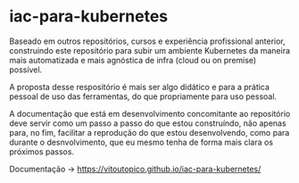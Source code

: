 # iac-para-kubernetes
Baseado em outros repositórios, cursos e experiência profissional anterior, construindo este repositório para subir um ambiente Kubernetes da maneira mais automatizada e mais agnóstica de infra (cloud ou on premise) possível.

A proposta desse respositório é mais ser algo didático e para a prática pessoal de uso das ferramentas, do que propriamente para uso pessoal.

A documentação que está em desenvolvimento concomitante ao repositório deve servir como um passo a passo do que estou construíndo, não apenas para, no fim, facilitar a reprodução do que estou desenvolvendo, como para durante o desnvolvimento, que eu mesmo tenha de forma mais clara os próximos passos.

Documentação → https://vitoutopico.github.io/iac-para-kubernetes/